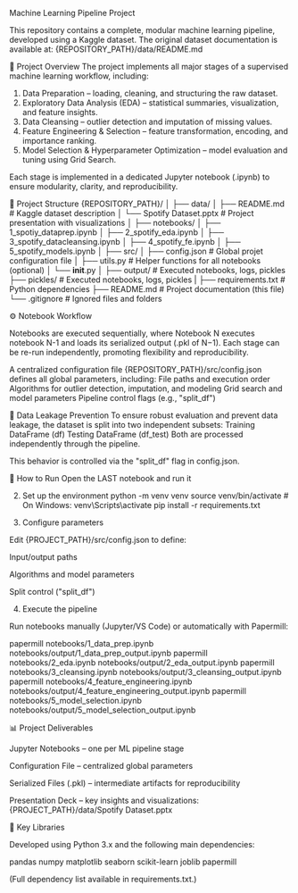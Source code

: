 Machine Learning Pipeline Project

This repository contains a complete, modular machine learning pipeline, developed using a Kaggle dataset. The original dataset documentation is available at:
{REPOSITORY_PATH}/data/README.md

📘 Project Overview
The project implements all major stages of a supervised machine learning workflow, including:

1) Data Preparation – loading, cleaning, and structuring the raw dataset.
2) Exploratory Data Analysis (EDA) – statistical summaries, visualization, and feature insights.
3) Data Cleansing – outlier detection and imputation of missing values.
4) Feature Engineering & Selection – feature transformation, encoding, and importance ranking.
5) Model Selection & Hyperparameter Optimization – model evaluation and tuning using Grid Search.

Each stage is implemented in a dedicated Jupyter notebook (.ipynb) to ensure modularity, clarity, and reproducibility.

🧩 Project Structure
{REPOSITORY_PATH}/
│
├── data/
│   ├── README.md                # Kaggle dataset description
│   └── Spotify Dataset.pptx     # Project presentation with visualizations
│
├── notebooks/
│   ├── 1_spotiy_dataprep.ipynb
│   ├── 2_spotify_eda.ipynb
│   ├── 3_spotify_datacleansing.ipynb
│   ├── 4_spotify_fe.ipynb
│   ├── 5_spotify_models.ipynb
│
├── src/
│   ├── config.json              # Global projet configuration file
│   ├── utils.py                 # Helper functions for all notebooks (optional)
│   └── __init__.py
│
├── output/                      # Executed notebooks, logs, pickles
├── pickles/                     # Executed notebooks, logs, pickles
|
├── requirements.txt             # Python dependencies
├── README.md                    # Project documentation (this file)
└── .gitignore                   # Ignored files and folders

⚙️ Notebook Workflow

Notebooks are executed sequentially, where Notebook N executes notebook N-1 and loads its serialized output (.pkl of N−1).
Each stage can be re-run independently, promoting flexibility and reproducibility.

A centralized configuration file {REPOSITORY_PATH}/src/config.json defines all global parameters, including:
File paths and execution order
Algorithms for outlier detection, imputation, and modeling
Grid search and model parameters
Pipeline control flags (e.g., "split_df")

🧠 Data Leakage Prevention
To ensure robust evaluation and prevent data leakage, the dataset is split into two independent subsets:
Training DataFrame (df)
Testing DataFrame (df_test)
Both are processed independently through the pipeline.

This behavior is controlled via the "split_df" flag in config.json.

🚀 How to Run
Open the LAST notebook and run it

2. Set up the environment
python -m venv venv
source venv/bin/activate     # On Windows: venv\Scripts\activate
pip install -r requirements.txt

3. Configure parameters

Edit {PROJECT_PATH}/src/config.json to define:

Input/output paths

Algorithms and model parameters

Split control ("split_df")

4. Execute the pipeline

Run notebooks manually (Jupyter/VS Code) or automatically with Papermill:

papermill notebooks/1_data_prep.ipynb notebooks/output/1_data_prep_output.ipynb
papermill notebooks/2_eda.ipynb notebooks/output/2_eda_output.ipynb
papermill notebooks/3_cleansing.ipynb notebooks/output/3_cleansing_output.ipynb
papermill notebooks/4_feature_engineering.ipynb notebooks/output/4_feature_engineering_output.ipynb
papermill notebooks/5_model_selection.ipynb notebooks/output/5_model_selection_output.ipynb

📊 Project Deliverables

Jupyter Notebooks – one per ML pipeline stage

Configuration File – centralized global parameters

Serialized Files (.pkl) – intermediate artifacts for reproducibility

Presentation Deck – key insights and visualizations:
{PROJECT_PATH}/data/Spotify Dataset.pptx

🧠 Key Libraries

Developed using Python 3.x and the following main dependencies:

pandas
numpy
matplotlib
seaborn
scikit-learn
joblib
papermill


(Full dependency list available in requirements.txt.)
